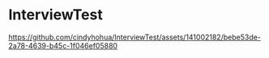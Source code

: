 # InterviewTest

https://github.com/cindyhohua/InterviewTest/assets/141002182/bebe53de-2a78-4639-b45c-1f046ef05880

